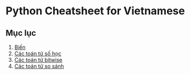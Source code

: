 # Python Cheatsheet for Vietnamese

## Mục lục

1. [Biến](01-variables.md)
2. [Các toán tử số học](02-arithmetic-operators.md)
3. [Các toán tử bitwise](03-bitwise-operators.md)
4. [Các toán tử so sánh](04-comparison-operators.md)